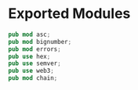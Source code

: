 # Exported Modules

```rust
pub mod asc;
pub mod bignumber;
pub mod errors;
pub use hex;
pub use semver;
pub use web3;
pub mod chain;
```
